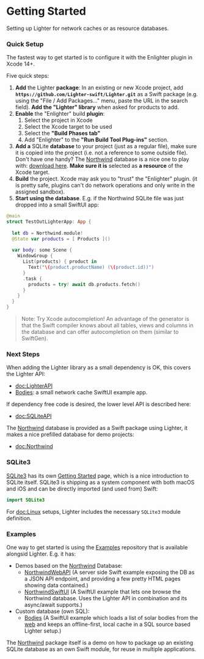 # Getting Started

Setting up Lighter for network caches or as resource databases.


### Quick Setup

The fastest way to get started is to configure it with the Enlighter plugin 
in Xcode 14+.

Five quick steps:
1. **Add** the Lighter **package**:
   In an existing or new Xcode project, add
   **`https://github.com/Lighter-swift/Lighter.git`** as a Swift
   package (e.g. using the "File / Add Packages..." menu, paste the URL
   in the search field).
   **Add the "Lighter" library** when asked for products to add.
2. **Enable** the "Enlighter" build **plugin**:
   1. Select the project in Xcode
   2. Select the Xcode target to be used
   3. Select the **"Build Phases tab"**
   4. Add "Enlighter" to the **"Run Build Tool Plug-ins"** section.
3. **Add a** SQLite **database** to your project (just as a regular file),
   make sure it is copied into the project (i.e. not a reference to some 
   outside file).
   Don't have one handy? The
   [Northwind](https://github.com/Northwind-swift/NorthwindSQLite.swift) 
   database is a nice one to play with:
   [download here](https://github.com/Lighter-swift/NorthwindSQLite.swift/blob/develop/dist/northwind.db).
   **Make sure it is** selected as **a resource** of the Xcode target.
4. **Build** the project. Xcode may ask you to "trust" the "Enlighter" plugin.
   (it is pretty safe, plugins can't do network operations and only write in 
    the assigned sandbox).
5. **Start using the database**. E.g. if the Northwind SQLite file was just
   dropped into a small SwiftUI app:

```swift
@main
struct TestOutLighterApp: App {
  
  let db = Northwind.module!
  @State var products = [ Products ]()
  
  var body: some Scene {
    WindowGroup {
      List(products) { product in
        Text("\(product.productName) (\(product.id))")
      }
      .task {
        products = try! await db.products.fetch()
      }
    }
  }
}
```

> Note: Try Xcode autocompletion! An advantage of the generator is that the
>       Swift compiler knows about all tables, views and columns in the database 
>       and can offer autocompletion on them (similar to SwiftGen).


### Next Steps

When adding the Lighter library as a small dependency is OK,
this covers the Lighter API:

- <doc:LighterAPI>
- [Bodies](https://github.com/Lighter-swift/Examples/tree/develop/Sources/Bodies/):
  a small network cache SwiftUI example app.

If dependency free code is desired, the lower level API is described here:

- <doc:SQLiteAPI>

The 
[Northwind](https://github.com/Lighter-swift/NorthwindSQLite.swift)
database is provided as a Swift package using Lighter, it makes
a nice prefilled database for demo projects:

- <doc:Northwind>


### SQLite3

[SQLite3](https://www.sqlite.org) 
has its own 
 [Getting Started](https://www.sqlite.org/quickstart.html)
page, which is a nice introduction to SQLite itself.
SQLite3 is shipping as a system component with both macOS and iOS and can be 
directly imported (and used from) Swift:
```swift
import SQLite3
```
For <doc:Linux> setups, Lighter includes the necessary `SQLite3` module 
definition.


### Examples

One way to get started is using the 
[Examples](https://github.com/Lighter-swift/Examples/)
repository that is available alongsid Lighter. E.g. it has:

- Demos based on the
  [Northwind](https://Lighter-swift.github.io/NorthwindSQLite.swift/documentation/northwind/) 
  Database:
  - [NorthwindWebAPI](https://github.com/Lighter-swift/Examples/tree/develop/Sources/NorthwindWebAPI/) 
    (A server side Swift example exposing the DB as a JSON API endpoint, 
     and providing a few pretty HTML pages showing data contained.)
  - [NorthwindSwiftUI](https://github.com/Lighter-swift/Examples/tree/develop/Sources/NorthwindSwiftUI/) 
    (A SwiftUI example that lets one browse the Northwind database. 
     Uses the Lighter API in combination and its async/await supports.)
- Custom database (own SQL):
  - [Bodies](https://github.com/Lighter-swift/Examples/tree/develop/Sources/Bodies/) 
    (A SwiftUI example which loads a list of solar bodies from the
     [web](https://api.le-systeme-solaire.net/en/) and keeps
     an offline-first, local cache in a SQL source based Lighter setup.)

The [Northwind](https://Lighter-swift.github.io/NorthwindSQLite.swift/)
package itself is a demo on how to package up an existing SQLite database as
an own Swift module, for reuse in multiple applications.
